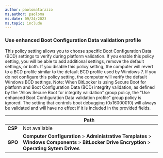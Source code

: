 ```yaml
---
author: paolomatarazzo
ms.author: paoloma
ms.date: 09/24/2023
ms.topic: include
---
```


### Use enhanced Boot Configuration Data validation profile

This policy setting allows you to choose specific Boot Configuration Data (BCD) settings to verify during platform validation. If you enable this policy setting, you will be able to add additional settings, remove the default settings, or both. If you disable this policy setting, the computer will revert to a BCD profile similar to the default BCD profile used by Windows 7. If you do not configure this policy setting, the computer will verify the default Windows BCD settings. Note: When BitLocker is using Secure Boot for platform and Boot Configuration Data (BCD) integrity validation, as defined by the "Allow Secure Boot for integrity validation" group policy, the "Use enhanced Boot Configuration Data validation profile" group policy is ignored. The setting that controls boot debugging (0x16000010) will always be validated and will have no effect if it is included in the provided fields.

|  | Path |
|--|--|
| **CSP** | Not available |
| **GPO** | **Computer Configuration** > **Administrative Templates** > **Windows Components** > **BitLocker Drive Encryption** > **Operating Sytem Drives** |
